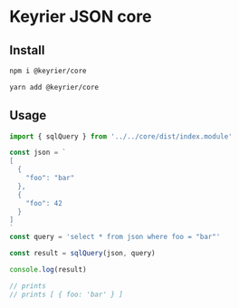 # Keyrier JSON core

## Install

```sh
npm i @keyrier/core
```

```sh
yarn add @keyrier/core
```

## Usage

```javascript
import { sqlQuery } from '../../core/dist/index.module'

const json = `
[
  {
    "foo": "bar"
  },
  {
    "foo": 42
  }
]
`
const query = 'select * from json where foo = "bar"'

const result = sqlQuery(json, query)

console.log(result)

// prints
// prints [ { foo: 'bar' } ]
```
